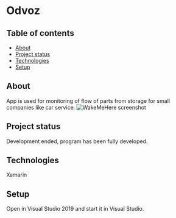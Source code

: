 # Odvoz

## Table of contents
* [About](#general-info)
* [Project status](#Project-status)
* [Technologies](#technologies)
* [Setup](#setup)

## About
App is used for monitoring of flow of parts from storage for small companies like car service.
![WakeMeHere screenshot](/WakeMeHere.png)

## Project status
Development ended, program has been fully developed.

## Technologies
Xamarin

## Setup
Open in Visual Studio 2019 and start it in Visual Studio.
